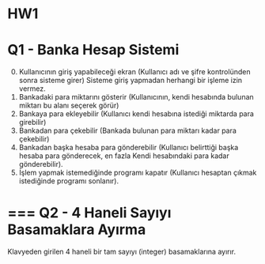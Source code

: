 HW1
===
Q1 - Banka Hesap Sistemi
===

0) Kullanıcının giriş yapabileceği ekran (Kullanıcı adı ve şifre kontrolünden sonra sisteme girer) Sisteme giriş yapmadan herhangi bir işleme izin vermez. 
1) Bankadaki para miktarını gösterir (Kullanıcının, kendi hesabında bulunan miktarı bu alanı seçerek görür) 
2) Bankaya para ekleyebilir (Kullanıcı kendi hesabına istediği miktarda para girebilir) 
3) Bankadan para çekebilir (Bankada bulunan para miktarı kadar para çekebilir) 
4) Bankadan başka hesaba para gönderebilir (Kullanıcı belirttiği başka hesaba para gönderecek, en fazla Kendi hesabındaki para kadar gönderebilir).
5) İşlem yapmak istemediğinde programı kapatır (Kullanıcı hesaptan çıkmak istediğinde programı sonlanır).

===
Q2 - 4 Haneli Sayıyı Basamaklara Ayırma
===

Klavyeden girilen 4 haneli bir tam sayıyı (integer) basamaklarına ayırır.
